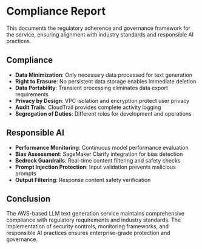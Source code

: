 # Compliance Report

This documents the regulatory adherence and governance framework for the service, ensuring alignment with industry standards and responsible AI practices.

## Compliance

- **Data Minimization**: Only necessary data processed for text generation
- **Right to Erasure**: No persistent data storage enables immediate deletion
- **Data Portability**: Transient processing eliminates data export requirements
- **Privacy by Design**: VPC isolation and encryption protect user privacy
- **Audit Trails**: CloudTrail provides complete activity logging
- **Segregation of Duties**: Different roles for development and operations

## Responsible AI

- **Performance Monitoring**: Continuous model performance evaluation
- **Bias Assessment**: SageMaker Clarify integration for bias detection
- **Bedrock Guardrails**: Real-time content filtering and safety checks
- **Prompt Injection Protection**: Input validation prevents malicious prompts
- **Output Filtering**: Response content safety verification

## Conclusion

The AWS-based LLM text generation service maintains comprehensive compliance with regulatory requirements and industry standards. The implementation of security controls, monitoring frameworks, and responsible AI practices ensures enterprise-grade protection and governance.
